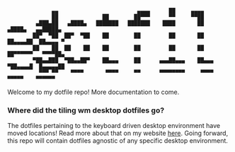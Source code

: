 ```
              ▄▄                         ▄▄▄▄      ██     ▄▄▄▄
              ██              ██        ██▀▀▀      ▀▀     ▀▀██
         ▄███▄██   ▄████▄   ███████   ███████    ████       ██       ▄████▄   ▄▄█████▄
        ██▀  ▀██  ██▀  ▀██    ██        ██         ██       ██      ██▄▄▄▄██  ██▄▄▄▄ ▀
        ██    ██  ██    ██    ██        ██         ██       ██      ██▀▀▀▀▀▀   ▀▀▀▀██▄
        ▀██▄▄███  ▀██▄▄██▀    ██▄▄▄     ██      ▄▄▄██▄▄▄    ██▄▄▄   ▀██▄▄▄▄█  █▄▄▄▄▄██
          ▀▀▀ ▀▀    ▀▀▀▀       ▀▀▀▀     ▀▀      ▀▀▀▀▀▀▀▀     ▀▀▀▀     ▀▀▀▀▀    ▀▀▀▀▀▀
```

Welcome to my dotfile repo! More documentation to come.

### Where did the tiling wm desktop dotfiles go?

The dotfiles pertaining to the keyboard driven desktop environment have moved locations! Read more about that on my website [here](https://www.patrickmotard.com/posts/where-did-the-dotfiles-desktop-environment-go/). Going forward, this repo will contain dotfiles agnostic of any specific desktop environment.
